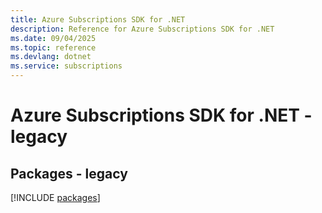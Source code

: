 ```yaml
---
title: Azure Subscriptions SDK for .NET
description: Reference for Azure Subscriptions SDK for .NET
ms.date: 09/04/2025
ms.topic: reference
ms.devlang: dotnet
ms.service: subscriptions
---
```

# Azure Subscriptions SDK for .NET - legacy
## Packages - legacy
[!INCLUDE [packages](subscriptions-index.md)]